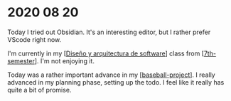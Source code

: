 ---
---

# 2020 08 20

Today I tried out Obsidian. It's an interesting editor, but I rather prefer VScode right now. 

I'm currently in my [[Diseño y arquitectura de software]] class from [[7th-semester]]. I'm not enjoying it.

Today was a rather important advance in my [[baseball-project]]. I really advanced in my planning phase, setting up the todo. I feel like it really has quite a bit of promise.


[//begin]: # "Autogenerated link references for markdown compatibility"
[Diseño y arquitectura de software]: ../School/7th-semester/diseño-y-arquitectura-de-software "Diseño Y Arquitectura De Software"
[7th-semester]: ../School/7th-semester "7th Semester"
[baseball-project]: ../baseball-project "Baseball Project"
[//end]: # "Autogenerated link references"
